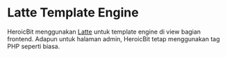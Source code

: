 # Latte Template Engine

HeroicBit menggunakan [Latte](https://latte.nette.org/) untuk template engine di view bagian frontend. Adapun untuk halaman admin, HeroicBit tetap menggunakan tag PHP seperti biasa.